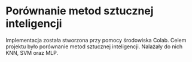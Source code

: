 # Porównanie metod sztucznej inteligencji
Implementacja została stworzona przy pomocy środowiska Colab. Celem projektu było porównanie metod sztucznej inteligencji. Nalażały do nich KNN, SVM oraz MLP.
